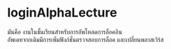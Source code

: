 # loginAlphaLecture
มันคือ งานในชั้นเรียนสำหรับการอัพโหลดการล็อคอิน
<br>อัพเดทจากเดิมมีการเพิ่มฟังก์ชั่นตรวจสอบการล็อค และเปลี่ยนพลาสเวิร์ส
